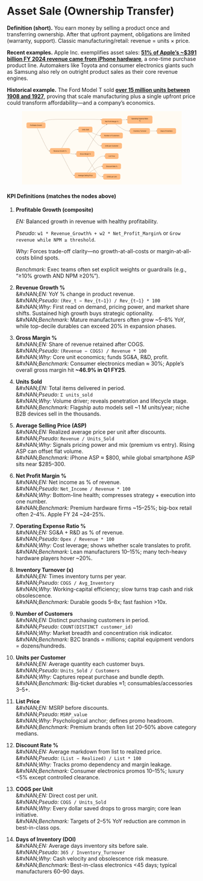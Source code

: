 # Asset Sale (Ownership Transfer)

**Definition (short).** You earn money by selling a product once and transferring ownership. After that upfront payment, obligations are limited (warranty, support). Classic manufacturing/retail: revenue = units × price.

**Recent examples.** Apple Inc. exemplifies asset sales: [**51% of Apple’s \~$391 billion FY 2024 revenue came from iPhone hardware**](https://www.businessofapps.com/data/apple-statistics/?utm_source=chatgpt.com), a one-time purchase product line. Automakers like Toyota and consumer electronics giants such as Samsung also rely on outright product sales as their core revenue engines.

**Historical example.** The Ford Model T sold [**over 15 million units between 1908 and 1927**](https://en.wikipedia.org/wiki/Ford_Model_T), proving that scale manufacturing plus a single upfront price could transform affordability—and a company’s economics.

<figure><img src="../../.gitbook/assets/image.png" alt=""><figcaption></figcaption></figure>

#### KPI Definitions (matches the nodes above)

1.  **Profitable Growth (composite)**

    _EN:_ Balanced growth in revenue with healthy profitability.

    _Pseudo:_  `w1 * Revenue_Growth% + w2 * Net_Profit_Margin%` or `Grow revenue while NPM ≥ threshold`.

    _Why:_ Forces trade-off clarity—no growth-at-all-costs or margin-at-all-costs blind spots.

    _Benchmark:_ Exec teams often set explicit weights or guardrails (e.g., “≥10% growth AND NPM ≥20%”).
2. **Revenue Growth %**\
   &#xNAN;_&#x45;N:_ YoY % change in product revenue.\
   &#xNAN;_&#x50;seudo:_ `(Rev_t − Rev_{t−1}) / Rev_{t−1} * 100`\
   &#xNAN;_&#x57;hy:_ First read on demand, pricing power, and market share shifts. Sustained high growth buys strategic optionality.\
   &#xNAN;_&#x42;enchmark:_ Mature manufacturers often grow \~5–8% YoY, while top-decile durables can exceed 20% in expansion phases.
3. **Gross Margin %**\
   &#xNAN;_&#x45;N:_ Share of revenue retained after COGS.\
   &#xNAN;_&#x50;seudo:_ `(Revenue − COGS) / Revenue * 100`\
   &#xNAN;_&#x57;hy:_ Core unit economics; funds SG\&A, R\&D, profit.\
   &#xNAN;_&#x42;enchmark:_ Consumer electronics median ≈ 30%; Apple’s overall gross margin hit **\~46.9% in Q1 FY25**.
4. **Units Sold**\
   &#xNAN;_&#x45;N:_ Total items delivered in period.\
   &#xNAN;_&#x50;seudo:_ `Σ units_sold`\
   &#xNAN;_&#x57;hy:_ Volume driver; reveals penetration and lifecycle stage.\
   &#xNAN;_&#x42;enchmark:_ Flagship auto models sell \~1 M units/year; niche B2B devices sell in the thousands.
5. **Average Selling Price (ASP)**\
   &#xNAN;_&#x45;N:_ Realized average price per unit after discounts.\
   &#xNAN;_&#x50;seudo:_ `Revenue / Units_Sold`\
   &#xNAN;_&#x57;hy:_ Signals pricing power and mix (premium vs entry). Rising ASP can offset flat volume.\
   &#xNAN;_&#x42;enchmark:_ iPhone ASP ≈ $800, while global smartphone ASP sits near $285–300.
6. **Net Profit Margin %**\
   &#xNAN;_&#x45;N:_ Net income as % of revenue.\
   &#xNAN;_&#x50;seudo:_ `Net_Income / Revenue * 100`\
   &#xNAN;_&#x57;hy:_ Bottom-line health; compresses strategy + execution into one number.\
   &#xNAN;_&#x42;enchmark:_ Premium hardware firms \~15–25%; big-box retail often 2–4%. Apple FY 24 \~24–25%.
7. **Operating Expense Ratio %**\
   &#xNAN;_&#x45;N:_ SG\&A + R\&D as % of revenue.\
   &#xNAN;_&#x50;seudo:_ `Opex / Revenue * 100`\
   &#xNAN;_&#x57;hy:_ Cost leverage; shows whether scale translates to profit.\
   &#xNAN;_&#x42;enchmark:_ Lean manufacturers 10–15%; many tech-heavy hardware players hover \~20%.
8. **Inventory Turnover (x)**\
   &#xNAN;_&#x45;N:_ Times inventory turns per year.\
   &#xNAN;_&#x50;seudo:_ `COGS / Avg_Inventory`\
   &#xNAN;_&#x57;hy:_ Working-capital efficiency; slow turns trap cash and risk obsolescence.\
   &#xNAN;_&#x42;enchmark:_ Durable goods 5–8x; fast fashion >10x.
9. **Number of Customers**\
   &#xNAN;_&#x45;N:_ Distinct purchasing customers in period.\
   &#xNAN;_&#x50;seudo:_ `COUNT(DISTINCT customer_id)`\
   &#xNAN;_&#x57;hy:_ Market breadth and concentration risk indicator.\
   &#xNAN;_&#x42;enchmark:_ B2C brands = millions; capital equipment vendors = dozens/hundreds.
10. **Units per Customer**\
    &#xNAN;_&#x45;N:_ Average quantity each customer buys.\
    &#xNAN;_&#x50;seudo:_ `Units_Sold / Customers`\
    &#xNAN;_&#x57;hy:_ Captures repeat purchase and bundle depth.\
    &#xNAN;_&#x42;enchmark:_ Big-ticket durables ≈1; consumables/accessories 3–5+.
11. **List Price**\
    &#xNAN;_&#x45;N:_ MSRP before discounts.\
    &#xNAN;_&#x50;seudo:_ `MSRP_value`\
    &#xNAN;_&#x57;hy:_ Psychological anchor; defines promo headroom.\
    &#xNAN;_&#x42;enchmark:_ Premium brands often list 20–50% above category medians.
12. **Discount Rate %**\
    &#xNAN;_&#x45;N:_ Average markdown from list to realized price.\
    &#xNAN;_&#x50;seudo:_ `(List − Realized) / List * 100`\
    &#xNAN;_&#x57;hy:_ Tracks promo dependency and margin leakage.\
    &#xNAN;_&#x42;enchmark:_ Consumer electronics promos 10–15%; luxury <5% except controlled clearance.
13. **COGS per Unit**\
    &#xNAN;_&#x45;N:_ Direct cost per unit.\
    &#xNAN;_&#x50;seudo:_ `COGS / Units_Sold`\
    &#xNAN;_&#x57;hy:_ Every dollar saved drops to gross margin; core lean initiative.\
    &#xNAN;_&#x42;enchmark:_ Targets of 2–5% YoY reduction are common in best-in-class ops.
14. **Days of Inventory (DOI)**\
    &#xNAN;_&#x45;N:_ Average days inventory sits before sale.\
    &#xNAN;_&#x50;seudo:_ `365 / Inventory_Turnover`\
    &#xNAN;_&#x57;hy:_ Cash velocity and obsolescence risk measure.\
    &#xNAN;_&#x42;enchmark:_ Best-in-class electronics <45 days; typical manufacturers 60–90 days.
